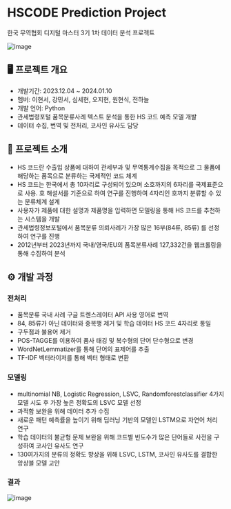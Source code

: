# HSCODE Prediction Project
한국 무역협회 디지털 마스터 3기 1차 데이터 분석 프로젝트

![image](https://github.com/0314pie/dima3-dataproject/assets/153475125/2dd97c7e-3511-4823-acb8-a8387a4f7230)


## 🖥️ 프로젝트 개요
- 개발기간: 2023.12.04 ~ 2024.01.10
- 멤버: 이현서, 강민서, 심세현, 오지현, 원현식, 전하늘
- 개발 언어: Python
- 관세법령포털 품목분류사례 텍스트 분석을 통한 HS 코드 예측 모델 개발
- 데이터 수집, 번역 및 전처리, 코사인 유사도 담당

## 📑 프로젝트 소개
- HS 코드란 수출입 상품에 대하여 관세부과 및 무역통계수집을 목적으로 그 물품에 해당하는 품목으로 분류하는 국제적인 코드 체계
- HS 코드는 한국에서 총 10자리로 구성되어 있으며 소호까지의 6자리를 국제표준으로 사용. 호 해설서를 기준으로 하여 연구를 진행하여 4자리인 호까지 분류할 수 있는 분류체계 설계
- 사용자가 제품에 대한 설명과 제품명을 입력하면 모델링을 통해 HS 코드를 추천하는 시스템을 개발
- 관세법령정보포털에서 품목분류 의뢰사례가 가장 많은 16부(84류, 85류) 를 선정하여 연구를 진행
- 2012년부터 2023년까지 국내/영국/EU의 품목분류사례 127,332건을 웹크롤링을 통해 수집하여 분석


## ⚙️ 개발 과정

### 전처리
- 품목분류 국내 사례 구글 트렌스레이터 API 사용 영어로 번역
- 84, 85류가 아닌 데이터와 중복행 제거 및 학습 데이터 HS 코드 4자리로 통일
- 구두점과 불용어 제거
- POS-TAGGE를 이용하여 품사 태깅 및 복수형의 단어 단수형으로 변경
- WordNetLemmatizer를 통해 단어의 표제어를 추출
- TF-IDF 벡터라이저를 통해 벡터 형태로 변환

### 모델링
- multinomial NB, Logistic Regression, LSVC, Randomforestclassifier 4가지 모델 시도 후 가장 높은 정확도의 LSVC 모델 선정
- 과적합 보완을 위해 데이터 추가 수집
- 새로운 패턴 예측률을 높이기 위해 딥러닝 기반의 모델인 LSTM으로 자연어 처리 연구
- 학습 데이터의 불균형 문제 보완을 위해 코드별 빈도수가 많은 단어들로 사전을 구성하여 코사인 유사도 연구
- 130여가지의 분류의 정확도 향상을 위해 LSVC, LSTM, 코사인 유사도를 결합한 앙상블 모델 고안

### 결과
![image](https://github.com/0314pie/dima3-dataproject/assets/153475125/a5c112ef-97a7-4498-981e-b49a20addc42)



